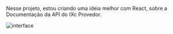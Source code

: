 Nesse projeto, estou criando uma ideia melhor com React, sobre a Documentação da API do IXc Provedor.

![interface](https://github.com/user-attachments/assets/65ccc2b8-9189-48eb-a204-23fb88c97422)
